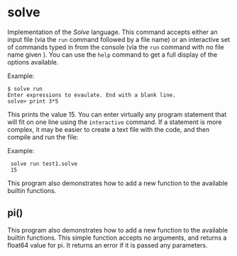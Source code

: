 # solve
Implementation of the _Solve_ language. This command accepts either an input file
(via the `run` command followed by a file name) or an interactive set of commands 
typed in from the console
(via the `run` command with no file name given ). You can use the `help` command to get a full
display of the options available.

Example:

    
    $ solve run
    Enter expressions to evaulate. End with a blank line.
    solve> print 3*5
    
This prints the value 15. You can enter virtually any program statement that will fit on
one line using the `interactive` command. If a statement is more complex, it may be easier
to create a text file with the code, and then compile and run the file:

Example:

     solve run test1.solve
     15

This program also demonstrates how to add a new function to the available builtin functions.

## pi()
This program also demonstrates how to add a new function to the available builtin functions.
This simple function accepts no arguments, and returns a float64 value for pi. It returns an error if it is passed
any parameters.
